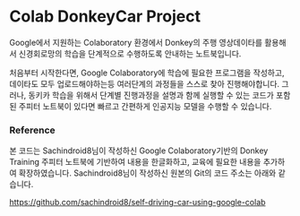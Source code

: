 # Colab DonkeyCar Project

Google에서 지원하는 Colaboratory 환경에서 Donkey의 주행 영상데이타를 활용해서 신경회로망의 학습을 단계적으로 수행하도록 안내하는 노트북입니다.

처음부터 시작한다면, Google Colaboratory에 학습에 필요한 프로그램을 작성하고, 데이타도 모두 업로드해야하는등 여러단계의 과정들을 스스로 찾아 진행해야합니다. 그러나, 동키카 학습을 위해서 단계별 진행과정을 설명과 함께 실행할 수 있는 코드가 포함된 주피터 노트북이 있다면 빠르고 간편하게 인공지능 모델을 수행할 수 있습니다.


### Reference

본 코드는 Sachindroid8님이 작성하신 Google Colaboratory기반의 Donkey Training 주피터 노트북에 기반하여 내용을 한글화하고, 교육에 필요한 내용을 추가하여 확장하였습니다. Sachindroid8님이 작성하신 원본의 Git의 코드 주소는 아래와 같습니다.

https://github.com/sachindroid8/self-driving-car-using-google-colab
